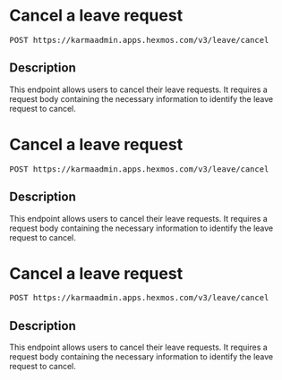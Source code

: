 # Cancel a leave request

<pre id='liveapi-code'>POST https://karmaadmin.apps.hexmos.com/v3/leave/cancel
</pre>

## Description
This endpoint allows users to cancel their leave requests.
It requires a request body containing the necessary information to identify the leave request to cancel.


# Cancel a leave request

<pre id='liveapi-code'>POST https://karmaadmin.apps.hexmos.com/v3/leave/cancel
</pre>

## Description
This endpoint allows users to cancel their leave requests.
It requires a request body containing the necessary information to identify the leave request to cancel.


# Cancel a leave request

<pre id='liveapi-code'>POST https://karmaadmin.apps.hexmos.com/v3/leave/cancel
</pre>

## Description
This endpoint allows users to cancel their leave requests.
It requires a request body containing the necessary information to identify the leave request to cancel.


